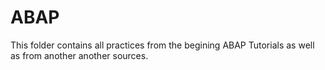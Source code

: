 # ABAP
 This folder contains all practices from the begining ABAP Tutorials as well as from another another sources.
